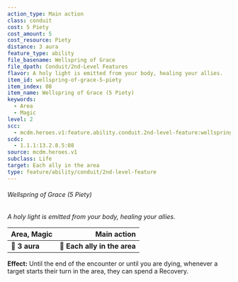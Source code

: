 ```yaml
---
action_type: Main action
class: conduit
cost: 5 Piety
cost_amount: 5
cost_resource: Piety
distance: 3 aura
feature_type: ability
file_basename: Wellspring of Grace
file_dpath: Conduit/2nd-Level Features
flavor: A holy light is emitted from your body, healing your allies.
item_id: wellspring-of-grace-5-piety
item_index: 08
item_name: Wellspring of Grace (5 Piety)
keywords:
  - Area
  - Magic
level: 2
scc:
  - mcdm.heroes.v1:feature.ability.conduit.2nd-level-feature:wellspring-of-grace-5-piety
scdc:
  - 1.1.1:13.2.8.5:08
source: mcdm.heroes.v1
subclass: Life
target: Each ally in the area
type: feature/ability/conduit/2nd-level-feature
---
```


###### Wellspring of Grace (5 Piety)

*A holy light is emitted from your body, healing your allies.*

| **Area, Magic** |              **Main action** |
| --------------- | ---------------------------: |
| **📏 3 aura**   | **🎯 Each ally in the area** |

**Effect:** Until the end of the encounter or until you are dying, whenever a target starts their turn in the area, they can spend a Recovery.
